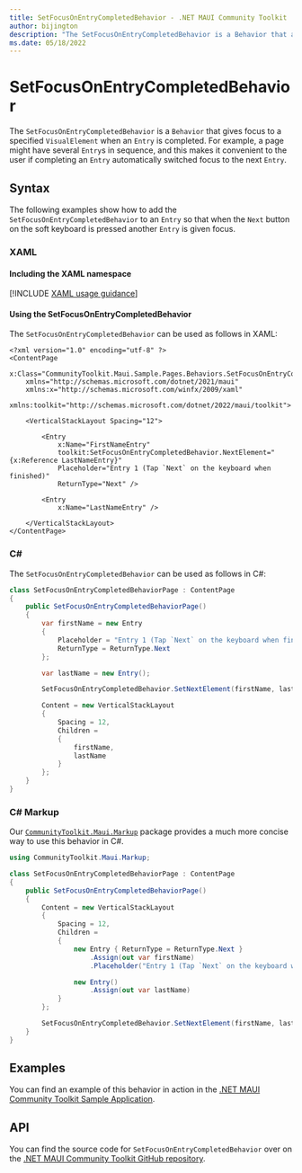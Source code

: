 ```yaml
---
title: SetFocusOnEntryCompletedBehavior - .NET MAUI Community Toolkit
author: bijington
description: "The SetFocusOnEntryCompletedBehavior is a Behavior that allows the user to validate a given text depending on specified parameters."
ms.date: 05/18/2022
---
```


# SetFocusOnEntryCompletedBehavior

The `SetFocusOnEntryCompletedBehavior` is a `Behavior` that gives focus to a specified `VisualElement` when an `Entry` is completed. For example, a page might have several `Entry`s in sequence, and this makes it convenient to the user if completing an `Entry` automatically switched focus to the next `Entry`.

## Syntax

The following examples show how to add the `SetFocusOnEntryCompletedBehavior` to an `Entry` so that when the `Next` button on the soft keyboard is pressed another `Entry` is given focus.

### XAML

#### Including the XAML namespace

[!INCLUDE [XAML usage guidance](../includes/xaml-usage.md)]

#### Using the SetFocusOnEntryCompletedBehavior

The `SetFocusOnEntryCompletedBehavior` can be used as follows in XAML:

```xaml
<?xml version="1.0" encoding="utf-8" ?>
<ContentPage
    x:Class="CommunityToolkit.Maui.Sample.Pages.Behaviors.SetFocusOnEntryCompletedBehaviorPage"
    xmlns="http://schemas.microsoft.com/dotnet/2021/maui"
    xmlns:x="http://schemas.microsoft.com/winfx/2009/xaml"
    xmlns:toolkit="http://schemas.microsoft.com/dotnet/2022/maui/toolkit">

    <VerticalStackLayout Spacing="12">

        <Entry
            x:Name="FirstNameEntry"
            toolkit:SetFocusOnEntryCompletedBehavior.NextElement="{x:Reference LastNameEntry}"
            Placeholder="Entry 1 (Tap `Next` on the keyboard when finished)"
            ReturnType="Next" />
    
        <Entry
            x:Name="LastNameEntry" />

    </VerticalStackLayout>
</ContentPage>
```

### C#

The `SetFocusOnEntryCompletedBehavior` can be used as follows in C#:

```csharp
class SetFocusOnEntryCompletedBehaviorPage : ContentPage
{
    public SetFocusOnEntryCompletedBehaviorPage()
    {
        var firstName = new Entry
        {
            Placeholder = "Entry 1 (Tap `Next` on the keyboard when finished)",
            ReturnType = ReturnType.Next
        };

        var lastName = new Entry();

        SetFocusOnEntryCompletedBehavior.SetNextElement(firstName, lastName);

        Content = new VerticalStackLayout
        {
            Spacing = 12,
            Children = 
            {
                firstName,
                lastName
            }
        };
    }
}
```

### C# Markup

Our [`CommunityToolkit.Maui.Markup`](../markup/markup.md) package provides a much more concise way to use this behavior in C#.

```csharp
using CommunityToolkit.Maui.Markup;

class SetFocusOnEntryCompletedBehaviorPage : ContentPage
{
    public SetFocusOnEntryCompletedBehaviorPage()
    {
        Content = new VerticalStackLayout
        {
            Spacing = 12,
            Children = 
            {
                new Entry { ReturnType = ReturnType.Next }
                    .Assign(out var firstName)
                    .Placeholder("Entry 1 (Tap `Next` on the keyboard when finished)"),

                new Entry()
                    .Assign(out var lastName)
            }
        };

        SetFocusOnEntryCompletedBehavior.SetNextElement(firstName, lastName);
    }
}
```

## Examples

You can find an example of this behavior in action in the [.NET MAUI Community Toolkit Sample Application](https://github.com/CommunityToolkit/Maui/blob/main/samples/CommunityToolkit.Maui.Sample/Pages/Behaviors/SetFocusOnEntryCompletedBehaviorPage.xaml).

## API

You can find the source code for `SetFocusOnEntryCompletedBehavior` over on the [.NET MAUI Community Toolkit GitHub repository](https://github.com/CommunityToolkit/Maui/blob/main/src/CommunityToolkit.Maui/Behaviors/SetFocusOnEntryCompletedBehavior.cs).
